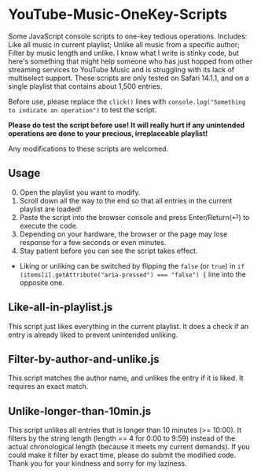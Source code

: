 # YouTube-Music-OneKey-Scripts
Some JavaScript console scripts to one-key tedious operations. Includes: Like all music in current playlist; Unlike all music from a specific author; Filter by music length and unlike.
I know what I write is stinky code, but here's something that might help someone who has just hopped from other streaming services to YouTube Music and is struggling with its lack of multiselect support.
These scripts are only tested on Safari 14.1.1, and on a single playlist that contains about 1,500 entries.

Before use, please replace the `click()` lines with `console.log("Something to indicate an operation")` to test the script. 

**Please do test the script before use!**
**It will really hurt if any unintended operations are done to your precious, irreplaceable playlist!**

Any modifications to these scripts are welcomed.

## Usage
0. Open the playlist you want to modify.
0. Scroll down all the way to the end so that all entries in the current playlist are loaded!
0. Paste the script into the browser console and press Enter/Return(⏎) to execute the code.
0. Depending on your hardware, the browser or the page may lose response for a few seconds or even minutes.
0. Stay patient before you can see the script takes effect.
* Liking or unliking can be switched by flipping the `false` (or `true`) in `if (items[i].getAttribute("aria-pressed") === "false") {` line into the opposite one.

## Like-all-in-playlist.js
This script just likes everything in the current playlist.
It does a check if an entry is already liked to prevent unintended unliking.

## Filter-by-author-and-unlike.js
This script matches the author name, and unlikes the entry if it is liked.
It requires an exact match.

## Unlike-longer-than-10min.js
This script unlikes all entries that is longer than 10 minutes (>= 10:00).
It filters by the string length (length == 4 for 0:00 to 9:59) instead of the actual chronological length (because it meets my current demands).
If you could make it filter by exact time, please do submit the modified code. Thank you for your kindness and sorry for my laziness.

